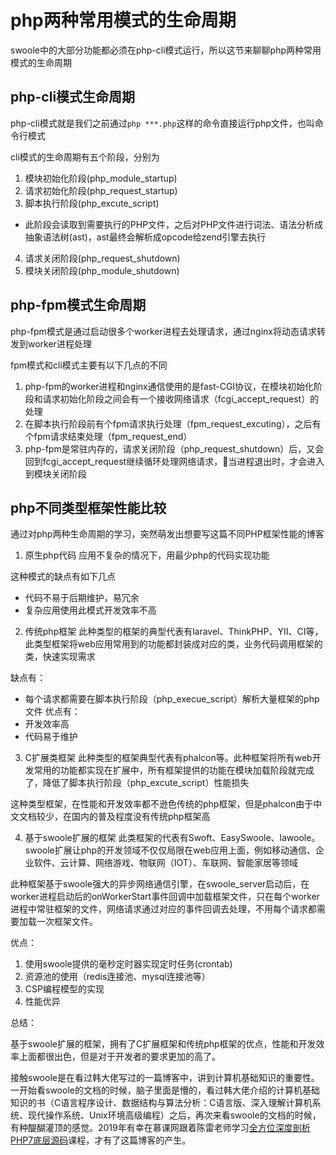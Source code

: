 # php两种常用模式的生命周期
swoole中的大部分功能都必须在php-cli模式运行，所以这节来聊聊php两种常用模式的生命周期

## php-cli模式生命周期
php-cli模式就是我们之前通过`php ***.php`这样的命令直接运行php文件，也叫命令行模式

cli模式的生命周期有五个阶段，分别为
1. 模块初始化阶段(php_module_startup)
2. 请求初始化阶段(php_request_startup)
3. 脚本执行阶段(php_excute_script)
- 此阶段会读取到需要执行的PHP文件，之后对PHP文件进行词法、语法分析成抽象语法树(ast)，ast最终会解析成opcode给zend引擎去执行
4. 请求关闭阶段(php_request_shutdown)
5. 模块关闭阶段(php_module_shutdown)

## php-fpm模式生命周期
php-fpm模式是通过启动很多个worker进程去处理请求，通过nginx将动态请求转发到worker进程处理

fpm模式和cli模式主要有以下几点的不同
1. php-fpm的worker进程和nginx通信使用的是fast-CGI协议，在模块初始化阶段和请求初始化阶段之间会有一个接收网络请求（fcgi_accept_request）的处理
2. 在脚本执行阶段前有个fpm请求执行处理（fpm_request_excuting），之后有个fpm请求结束处理（fpm_request_end）
3. php-fpm是常驻内存的，请求关闭阶段（php_request_shutdown）后，又会回到fcgi_accept_request继续循环处理网络请求，当进程退出时，才会进入到模块关闭阶段

## php不同类型框架性能比较
通过对php两种生命周期的学习，突然萌发出想要写这篇不同PHP框架性能的博客

1. 原生php代码
应用不复杂的情况下，用最少php的代码实现功能

这种模式的缺点有如下几点
- 代码不易于后期维护，易冗余
- 复杂应用使用此模式开发效率不高

2. 传统php框架
此种类型的框架的典型代表有laravel、ThinkPHP、YII、CI等，此类型框架将web应用常用到的功能都封装成对应的类，业务代码调用框架的类，快速实现需求

缺点有：
- 每个请求都需要在脚本执行阶段（php_execue_script）解析大量框架的php文件
优点有：
- 开发效率高
- 代码易于维护


3. C扩展类框架
此种类型的框架典型代表有phalcon等。此种框架将所有web开发常用的功能都实现在扩展中，所有框架提供的功能在模块加载阶段就完成了，降低了脚本执行阶段（php_excute_script）性能损失

这种类型框架，在性能和开发效率都不逊色传统的php框架，但是phalcon由于中文文档较少，在国内的普及程度没有传统php框架高

4. 基于swoole扩展的框架
此类框架的代表有Swoft、EasySwoole、lawoole。swoole扩展让php的开发领域不仅仅局限在web应用上面，例如移动通信、企业软件、云计算、网络游戏、物联网（IOT）、车联网、智能家居等领域

此种框架基于swoole强大的异步网络通信引擎，在swoole_server启动后，在worker进程启动后的onWorkerStart事件回调中加载框架文件，只在每个worker进程中常驻框架的文件，网络请求通过对应的事件回调去处理，不用每个请求都需要加载一次框架文件。

优点：
1. 使用swoole提供的毫秒定时器实现定时任务(crontab)
2. 资源池的使用（redis连接池、mysql连接池等）
3. CSP编程模型的实现
4. 性能优异

总结：

基于swoole扩展的框架，拥有了C扩展框架和传统php框架的优点，性能和开发效率上面都很出色，但是对于开发者的要求更加的高了。

接触swoole是在看过韩大佬写过的一篇博客中，讲到计算机基础知识的重要性。一开始看swoole的文档的时候，脑子里面是懵的，看过韩大佬介绍的计算机基础知识的书（C语言程序设计、数据结构与算法分析：C语言版、深入理解计算机系统、现代操作系统、Unix环境高级编程）之后，再次来看swoole的文档的时候，有种醍醐灌顶的感觉。2019年有幸在慕课网跟着陈雷老师学习[全方位深度剖析PHP7底层源码](https://coding.imooc.com/class/312.html)课程，才有了这篇博客的产生。